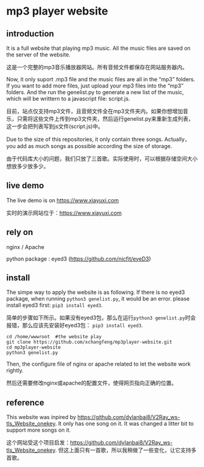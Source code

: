 # mp3 player website

## introduction
It is a full website that playing mp3 music. All the music files are saved on the server of the website.

这是一个完整的mp3音乐播放器网站。所有音频文件都保存在网站服务器内。


Now, it only suport .mp3 file and the music files are all in the “mp3” folders. If you want to add more files, just upload your mp3 files into the “mp3” folders. And the run the genelist.py to generate a new list of the music, which will be writtern to a javascript file: script.js.

目前，站点仅支持mp3文件，且音频文件全在mp3文件夹内。如果你想增加音乐，只需将这些文件上传到mp3文件夹，然后运行genelist.py来重新生成列表，这一步会把列表写到js文件(script.js)中。

Due to the size of this repositories, it only contain three songs. Actually，you add as much songs as possible according the size of storage.

由于代码库大小的问题，我们只放了三首歌。实际使用时，可以根据存储空间大小想放多少放多少。

## live demo
The live demo is on https://www.xiayuxi.com

实时的演示网站位于：https://www.xiayuxi.com

## rely on
nginx / Apache

python package : eyed3 (https://github.com/nicfit/eyeD3)

## install
The simpe way to apply the website is as following. If there is no eyed3 package, when running `python3 genelist.py`, it would be an error. please install eyed3 first: `pip3 install eyed3`.


简单的步骤如下所示。如果没有eyed3包，那么在运行`python3 genelist.py`时会报错，那么应该先安装好eyed3包： `pip3 install eyed3`.


    cd /home/wwwroot  #the website play
    git clone https://github.com/xchangfeng/mp3player-website.git
    cd mp3player-website
    python3 genelist.py

Then, the configure file of nginx or apache related to let the website work rightly.
   
然后还需要修改nginx或apache的配置文件，使得网页指向正确的位置。


## reference
This website was inpired by https://github.com/dylanbai8/V2Ray_ws-tls_Website_onekey. It only has one song on it. It was changed a litter bit to support more songs on it.


这个网站受这个项目启发：https://github.com/dylanbai8/V2Ray_ws-tls_Website_onekey. 但这上面只有一首歌，所以我稍做了一些变化，让它支持多首歌。

